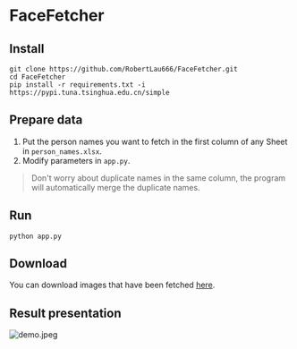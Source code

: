 # FaceFetcher
## Install
```
git clone https://github.com/RobertLau666/FaceFetcher.git
cd FaceFetcher
pip install -r requirements.txt -i https://pypi.tuna.tsinghua.edu.cn/simple
```
## Prepare data
1. Put the person names you want to fetch in the first column of any Sheet in ```person_names.xlsx```.
2. Modify parameters in ```app.py```.
> Don't worry about duplicate names in the same column, the program will automatically merge the duplicate names.
## Run
```
python app.py
```
## Download
You can download images that have been fetched [here](https://drive.google.com/drive/folders/1JiR2HGW2DwlLVyxhAfPeI15_o-97nBC5?usp=sharing).
## Result presentation
![demo.jpeg](assets/demo_images/demo.webp)